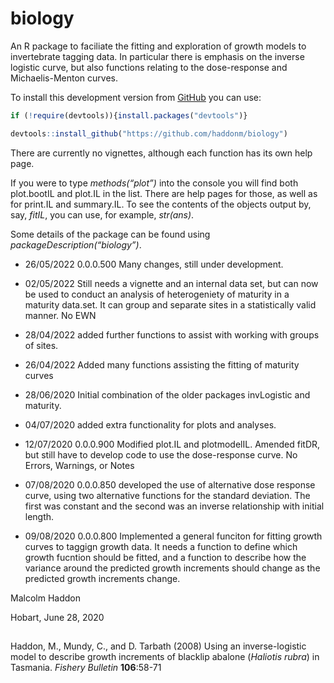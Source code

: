 
<!-- README.md is generated from README.Rmd. Please edit that file -->

# biology

An R package to faciliate the fitting and exploration of growth models
to invertebrate tagging data. In particular there is emphasis on the
inverse logistic curve, but also functions relating to the dose-response
and Michaelis-Menton curves.

To install this development version from
[GitHub](https://www.github.com/) you can use:

``` r
if (!require(devtools)){install.packages("devtools")} 

devtools::install_github("https://github.com/haddonm/biology")
```

There are currently no vignettes, although each function has its own
help page.

If you were to type *methods(“plot”)* into the console you will find
both plot.bootIL and plot.IL in the list. There are help pages for
those, as well as for print.IL and summary.IL. To see the contents of
the objects output by, say, *fitIL*, you can use, for example,
*str(ans)*.

Some details of the package can be found using
*packageDescription(“biology”)*.

-   26/05/2022 0.0.0.500 Many changes, still under development.

-   02/05/2022 Still needs a vignette and an internal data set, but can
    now be used to conduct an analysis of heterogeniety of maturity in a
    maturity data.set. It can group and separate sites in a
    statistically valid manner. No EWN

-   28/04/2022 added further functions to assist with working with
    groups of sites.

-   26/04/2022 Added many functions assisting the fitting of maturity
    curves

-   28/06/2020 Initial combination of the older packages invLogistic and
    maturity.

-   04/07/2020 added extra functionality for plots and analyses.

-   12/07/2020 0.0.0.900 Modified plot.IL and plotmodelIL. Amended
    fitDR, but still have to develop code to use the dose-response
    curve. No Errors, Warnings, or Notes

-   07/08/2020 0.0.0.850 developed the use of alternative dose response
    curve, using two alternative functions for the standard deviation.
    The first was constant and the second was an inverse relationship
    with initial length.

-   09/08/2020 0.0.0.800 Implemented a general funciton for fitting
    growth curves to taggign growth data. It needs a function to define
    which growth fucntion should be fitted, and a function to describe
    how the variance around the predicted growth increments should
    change as the predicted growth increments change.

Malcolm Haddon

Hobart, June 28, 2020

## 

Haddon, M., Mundy, C., and D. Tarbath (2008) Using an inverse-logistic
model to describe growth increments of blacklip abalone (*Haliotis
rubra*) in Tasmania. *Fishery Bulletin* **106**:58-71
